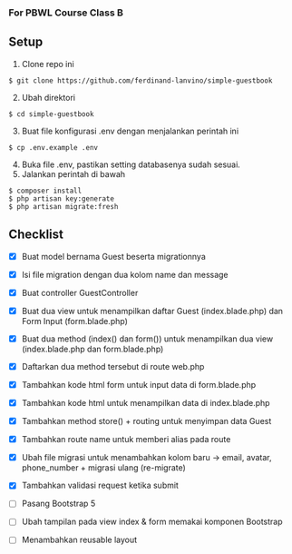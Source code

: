 ### For PBWL Course Class B

## Setup
1. Clone repo ini
```
$ git clone https://github.com/ferdinand-lanvino/simple-guestbook
```
2. Ubah direktori
```
$ cd simple-guestbook
```
3. Buat file konfigurasi .env dengan menjalankan perintah ini
```
$ cp .env.example .env
```
4. Buka file .env, pastikan setting databasenya sudah sesuai.
5. Jalankan perintah di bawah
```
$ composer install
$ php artisan key:generate
$ php artisan migrate:fresh
```

## Checklist

- [X] Buat model bernama Guest beserta migrationnya
- [X] Isi file migration dengan dua kolom name dan message
- [X] Buat controller GuestController
- [X] Buat dua view untuk menampilkan daftar Guest (index.blade.php) dan Form Input (form.blade.php)
- [X] Buat dua method (index() dan form()) untuk menampilkan dua view (index.blade.php dan form.blade.php)
- [X] Daftarkan dua method tersebut di route web.php
- [X] Tambahkan kode html form untuk input data di form.blade.php
- [X] Tambahkan kode html untuk menampilkan data di index.blade.php
- [X] Tambahkan method store() + routing untuk menyimpan data Guest
- [X] Tambahkan route name untuk memberi alias pada route
- [X] Ubah file migrasi untuk menambahkan kolom baru -> email, avatar, phone_number + migrasi ulang (re-migrate)
- [X] Tambahkan validasi request ketika submit
- [ ] Pasang Bootstrap 5
- [ ] Ubah tampilan pada view index & form memakai komponen Bootstrap
- [ ] Menambahkan reusable layout
  

